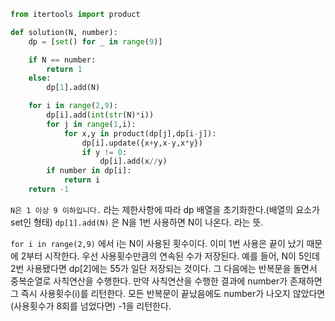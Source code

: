 ```python
from itertools import product

def solution(N, number):
    dp = [set() for _ in range(9)]

    if N == number:
        return 1
    else:
        dp[1].add(N)

    for i in range(2,9):
        dp[i].add(int(str(N)*i))
        for j in range(1,i):
            for x,y in product(dp[j],dp[i-j]):
                dp[i].update({x+y,x-y,x*y})
                if y != 0:
                    dp[i].add(x//y)
        if number in dp[i]:
            return i
    return -1
```

`N은 1 이상 9 이하입니다.` 라는 제한사항에 따라 dp 배열을 초기화한다.(배열의 요소가 set인 형태)
`dp[1].add(N)` 은 N을 1번 사용하면 N이 나온다. 라는 뜻.

`for i in range(2,9)` 에서 i는 N이 사용된 횟수이다. 이미 1번 사용은 끝이 났기 때문에 2부터 시작한다.
우선 사용횟수만큼의 연속된 수가 저장된다.
예를 들어, N이 5인데 2번 사용됐다면 dp[2]에는 55가 일단 저장되는 것이다.
그 다음에는 반복문을 돌면서 중복순열로 사칙연산을 수행한다.
만약 사칙연산을 수행한 결과에 number가 존재하면 그 즉시 사용횟수(i)를 리턴한다.
모든 반복문이 끝났음에도 number가 나오지 않았다면(사용횟수가 8회를 넘었다면) -1을 리턴한다.
